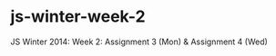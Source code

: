 js-winter-week-2
================

JS Winter 2014: Week 2: Assignment 3 (Mon) &amp; Assignment 4 (Wed)
